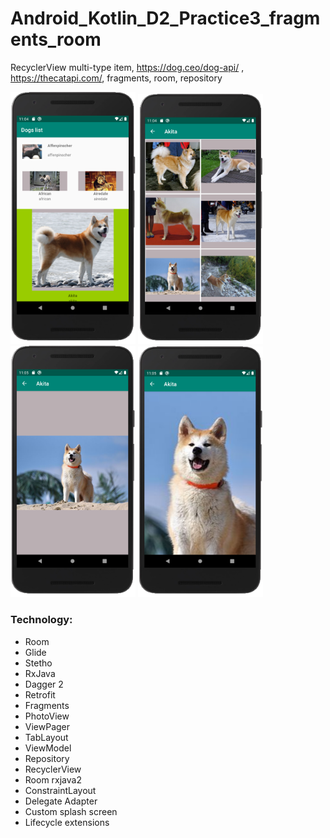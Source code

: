 # Android_Kotlin_D2_Practice3_fragments_room
RecyclerView multi-type item, https://dog.ceo/dog-api/ , https://thecatapi.com/, fragments, room, repository

<img src="https://github.com/vasilevkin/Android_Kotlin_D2_Practice3_fragments_room/blob/master/_screenShots/Screenshot%202020-03-29%20at%2011.04.29.png" width="200">
<img src="https://github.com/vasilevkin/Android_Kotlin_D2_Practice3_fragments_room/blob/master/_screenShots/Screenshot%202020-03-29%20at%2011.04.41.png" width="200">
<img src="https://github.com/vasilevkin/Android_Kotlin_D2_Practice3_fragments_room/blob/master/_screenShots/Screenshot%202020-03-29%20at%2011.05.08.png" width="200">
<img src="https://github.com/vasilevkin/Android_Kotlin_D2_Practice3_fragments_room/blob/master/_screenShots/Screenshot%202020-03-29%20at%2011.05.51.png" width="200">


### Technology:
* Room
* Glide
* Stetho
* RxJava
* Dagger 2
* Retrofit
* Fragments
* PhotoView
* ViewPager
* TabLayout
* ViewModel
* Repository
* RecyclerView
* Room rxjava2
* ConstraintLayout
* Delegate Adapter
* Custom splash screen
* Lifecycle extensions

